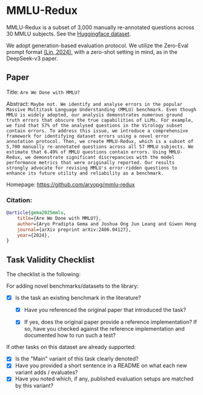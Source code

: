# MMLU-Redux

MMLU-Redux is a subset of 3,000 manually re-annotated questions across 30 MMLU subjects. See the [Huggingface dataset](https://huggingface.co/datasets/edinburgh-dawg/mmlu-redux).

We adopt generation-based evaluation protocol. We utilize the Zero-Eval prompt format [(Lin, 2024)](https://github.com/WildEval/ZeroEval/tree/main), with a zero-shot setting in mind, as in the DeepSeek-v3 paper.

## Paper

Title: `Are We Done with MMLU?`

Abstract: `Maybe not. We identify and analyse errors in the popular Massive Multitask Language Understanding (MMLU) benchmark. Even though MMLU is widely adopted, our analysis demonstrates numerous ground truth errors that obscure the true capabilities of LLMs. For example, we find that 57% of the analysed questions in the Virology subset contain errors. To address this issue, we introduce a comprehensive framework for identifying dataset errors using a novel error annotation protocol. Then, we create MMLU-Redux, which is a subset of 5,700 manually re-annotated questions across all 57 MMLU subjects. We estimate that 6.49% of MMLU questions contain errors. Using MMLU-Redux, we demonstrate significant discrepancies with the model performance metrics that were originally reported. Our results strongly advocate for revising MMLU's error-ridden questions to enhance its future utility and reliability as a benchmark.`

Homepage: https://github.com/aryopg/mmlu-redux

### Citation:

```bibtex
@article{gema2025mmlu,
    title={Are We Done with MMLU?},
    author={Aryo Pradipta Gema and Joshua Ong Jun Leang and Giwon Hong and Alessio Devoto and Alberto Carlo Maria Mancino and Rohit Saxena and Xuanli He and Yu Zhao and Xiaotang Du and Mohammad Reza Ghasemi Madani and Claire Barale and Robert McHardy and Joshua Harris and Jean Kaddour and Emile van Krieken and Pasquale Minervini},
    journal={arXiv preprint arXiv:2406.04127},
    year={2024},
}
```

## Task Validity Checklist

The checklist is the following:

For adding novel benchmarks/datasets to the library:
* [x] Is the task an existing benchmark in the literature?
  * [x] Have you referenced the original paper that introduced the task?
  * [x] If yes, does the original paper provide a reference implementation? If so, have you checked against the reference implementation and documented how to run such a test?


If other tasks on this dataset are already supported:
* [x] Is the "Main" variant of this task clearly denoted?
* [x] Have you provided a short sentence in a README on what each new variant adds / evaluates?
* [x] Have you noted which, if any, published evaluation setups are matched by this variant?